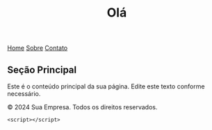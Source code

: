 <!DOCTYPE html>
<html lang="pt-BR">

<body>
    <header>
        <h1>Olá</h1>
    </header>
    <nav>
        <a href="#home">Home</a>
        <a href="#sobre">Sobre</a>
        <a href="#contato">Contato</a>
    </nav>
    <main>
        <h2>Seção Principal</h2>
        <p>Este é o conteúdo principal da sua página. Edite este texto conforme necessário.</p>
    </main>
    <footer>
        <p>&copy; 2024 Sua Empresa. Todos os direitos reservados.</p>
    </footer>

    <script></script>
</body>
</html>
